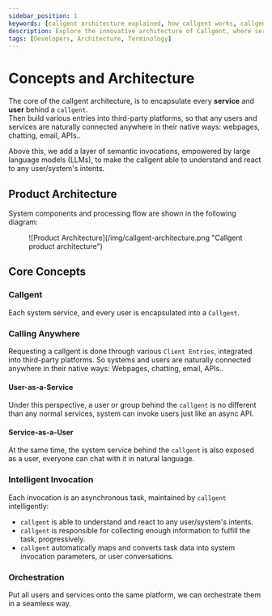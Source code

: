 ```yaml
---
sidebar_position: 1
keywords: [callgent architecture explained, how callgent works, callgent system components, how to connect services using callgent, semantic invocation in callgent, diagram of callgent product architecture, how callgent integrates into APIs, understanding callgent’s system flow,Integration Platform as a Service, iPaaS]
description: Explore the innovative architecture of Callgent, where services and users are encapsulated behind callgents to seamlessly connect through web, chat, email, and APIs. Learn how semantic invocations enhance interactions.
tags: [Developers, Architecture, Terminology]
---
```


# Concepts and Architecture

The core of the callgent architecture, is to encapsulate every **service** and **user** behind a `callgent`.  
Then build various entries into third-party platforms, so that any users and services are naturally connected anywhere in their native ways: webpages, chatting, email, APIs..  

Above this, we add a layer of semantic invocations, empowered by large language models (LLMs), to make the callgent able to understand and react to any user/system's intents.

## Product Architecture

System components and processing flow are shown in the following diagram:

<figure>
![Product Architecture](/img/callgent-architecture.png "Callgent product architecture")
</figure>

## Core Concepts

### Callgent

Each system service, and every user is encapsulated into a `Callgent`. 

### Calling Anywhere

Requesting a callgent is done through various `Client Entries`, integrated into third-party platforms. So systems and users are naturally connected anywhere in their native ways: Webpages, chatting, email, APIs..

#### User-as-a-Service

Under this perspective, a user or group behind the `callgent` is no different than any normal services, system can invoke users just like an async API.

#### Service-as-a-User

At the same time, the system service behind the `callgent` is also exposed as a user, everyone can chat with it in natural language.  

### Intelligent Invocation

Each invocation is an asynchronous task, maintained by `callgent` intelligently:

- `callgent` is able to understand and react to any user/system's intents.
- `callgent` is responsible for collecting enough information to fulfill the task, progressively.
- `callgent` automatically maps and converts task data into system invocation parameters, or user conversations.

### Orchestration

Put all users and services onto the same platform, we can orchestrate them in a seamless way.
